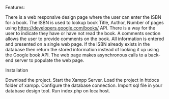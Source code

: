 Features:


There is a web responsive design page where the user can enter the ISBN for a book.
The ISBN is used to lookup book Title, Author, Number of pages using https://developers.google.com/books/ API.
There is a way for the user to indicate they have or have not read the book.
A comments section allows the user to provide comments on the book.
All information is entered and presented on a single web page.
If the ISBN already exists in the database then return the stored information instead of looking it up using the Google book API.
The web page makes asynchronous calls to a back-end server to populate the web page.


Installation

Download the project.
Start the Xampp Server.
Load the project in htdocs folder of xampp.
Configure the database connection.
Import sql file in your database design tool.
Run index.php on localhost.
